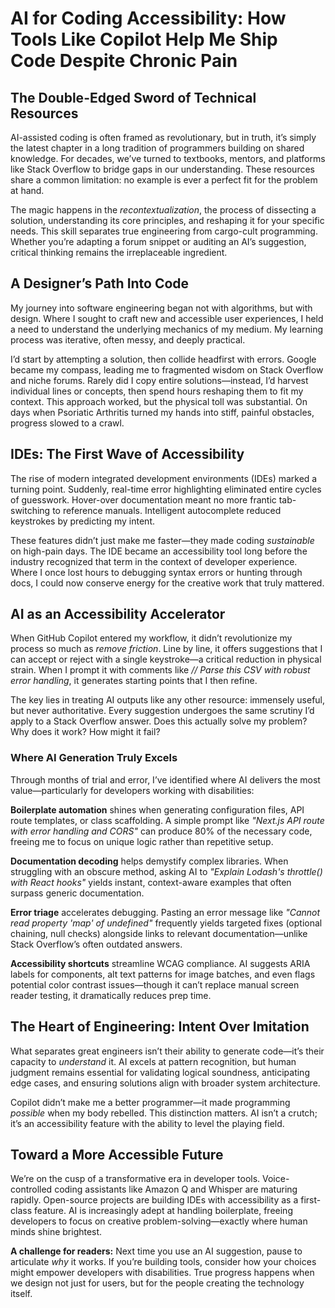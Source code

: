 
<!--
title: AI for Coding Accessibility: How Tools Like Copilot Help Me Ship Code Despite Chronic Pain
description: How developers with disabilities use AI like Copilot to code through chronic pain—where it excels (boilerplate, error fixing), where it fails, and why human judgment still rules.
keywords: AI coding accessibility, GitHub Copilot chronic pain, accessible IDEs, AI boilerplate generation, #A11y, #DisabilityTech, #AIForGood, #PsoriaticArthritis
date: 2025-04-08
image: AI-for-Coding-Accessibility.png
imageAlt: Yellow text on dark blue background saying, AI for Coding Accessibility, How Tools Like Copilot Help Me Ship Code Despite Chronic Pain
-status: draft
-->

# **AI for Coding Accessibility: How Tools Like Copilot Help Me Ship Code Despite Chronic Pain**

## **The Double-Edged Sword of Technical Resources**

AI-assisted coding is often framed as revolutionary, but in truth, it’s simply the latest chapter in a long tradition of programmers building on shared knowledge. For decades, we’ve turned to textbooks, mentors, and platforms like Stack Overflow to bridge gaps in our understanding. These resources share a common limitation: no example is ever a perfect fit for the problem at hand.

The magic happens in the _recontextualization_, the process of dissecting a solution, understanding its core principles, and reshaping it for your specific needs. This skill separates true engineering from cargo-cult programming. Whether you’re adapting a forum snippet or auditing an AI’s suggestion, critical thinking remains the irreplaceable ingredient.

## **A Designer’s Path Into Code**

My journey into software engineering began not with algorithms, but with design. Where I sought to craft new and accessible user experiences, I held a need to understand the underlying mechanics of my medium. My learning process was iterative, often messy, and deeply practical.

I’d start by attempting a solution, then collide headfirst with errors. Google became my compass, leading me to fragmented wisdom on Stack Overflow and niche forums. Rarely did I copy entire solutions—instead, I’d harvest individual lines or concepts, then spend hours reshaping them to fit my context. This approach worked, but the physical toll was substantial. On days when Psoriatic Arthritis turned my hands into stiff, painful obstacles, progress slowed to a crawl.

## **IDEs: The First Wave of Accessibility**

The rise of modern integrated development environments (IDEs) marked a turning point. Suddenly, real-time error highlighting eliminated entire cycles of guesswork. Hover-over documentation meant no more frantic tab-switching to reference manuals. Intelligent autocomplete reduced keystrokes by predicting my intent.

These features didn’t just make me faster—they made coding _sustainable_ on high-pain days. The IDE became an accessibility tool long before the industry recognized that term in the context of developer experience. Where I once lost hours to debugging syntax errors or hunting through docs, I could now conserve energy for the creative work that truly mattered.

## **AI as an Accessibility Accelerator**

When GitHub Copilot entered my workflow, it didn’t revolutionize my process so much as _remove friction_. Line by line, it offers suggestions that I can accept or reject with a single keystroke—a critical reduction in physical strain. When I prompt it with comments like _// Parse this CSV with robust error handling_, it generates starting points that I then refine.

The key lies in treating AI outputs like any other resource: immensely useful, but never authoritative. Every suggestion undergoes the same scrutiny I’d apply to a Stack Overflow answer. Does this actually solve my problem? Why does it work? How might it fail?

### **Where AI Generation Truly Excels**

Through months of trial and error, I’ve identified where AI delivers the most value—particularly for developers working with disabilities:

**Boilerplate automation** shines when generating configuration files, API route templates, or class scaffolding. A simple prompt like _"Next.js API route with error handling and CORS"_ can produce 80% of the necessary code, freeing me to focus on unique logic rather than repetitive setup.

**Documentation decoding** helps demystify complex libraries. When struggling with an obscure method, asking AI to _"Explain Lodash's throttle() with React hooks"_ yields instant, context-aware examples that often surpass generic documentation.

**Error triage** accelerates debugging. Pasting an error message like _"Cannot read property 'map' of undefined"_ frequently yields targeted fixes (optional chaining, null checks) alongside links to relevant documentation—unlike Stack Overflow’s often outdated answers.

**Accessibility shortcuts** streamline WCAG compliance. AI suggests ARIA labels for components, alt text patterns for image batches, and even flags potential color contrast issues—though it can’t replace manual screen reader testing, it dramatically reduces prep time.

## **The Heart of Engineering: Intent Over Imitation**

What separates great engineers isn’t their ability to generate code—it’s their capacity to _understand_ it. AI excels at pattern recognition, but human judgment remains essential for validating logical soundness, anticipating edge cases, and ensuring solutions align with broader system architecture.

Copilot didn’t make me a better programmer—it made programming _possible_ when my body rebelled. This distinction matters. AI isn’t a crutch; it’s an accessibility feature with the ability to level the playing field.

## **Toward a More Accessible Future**

We’re on the cusp of a transformative era in developer tools. Voice-controlled coding assistants like Amazon Q and Whisper are maturing rapidly. Open-source projects are building IDEs with accessibility as a first-class feature. AI is increasingly adept at handling boilerplate, freeing developers to focus on creative problem-solving—exactly where human minds shine brightest.

**A challenge for readers:** Next time you use an AI suggestion, pause to articulate _why_ it works. If you’re building tools, consider how your choices might empower developers with disabilities. True progress happens when we design not just for users, but for the people creating the technology itself.
